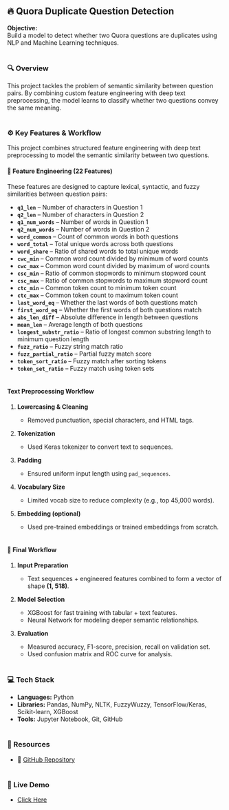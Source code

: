 ## 🔥 Quora Duplicate Question Detection

**Objective:**  
Build a model to detect whether two Quora questions are duplicates using NLP and Machine Learning techniques.<br><br>



### 🔍 Overview
This project tackles the problem of semantic similarity between question pairs. By combining custom feature engineering with deep text preprocessing, the model learns to classify whether two questions convey the same meaning.<br><br>




### ⚙️ Key Features & Workflow

This project combines structured feature engineering with deep text preprocessing to model the semantic similarity between two questions.

#### 🔢 Feature Engineering (22 Features)
These features are designed to capture lexical, syntactic, and fuzzy similarities between question pairs:

- **`q1_len`** – Number of characters in Question 1  
- **`q2_len`** – Number of characters in Question 2  
- **`q1_num_words`** – Number of words in Question 1  
- **`q2_num_words`** – Number of words in Question 2  
- **`word_common`** – Count of common words in both questions  
- **`word_total`** – Total unique words across both questions  
- **`word_share`** – Ratio of shared words to total unique words  
- **`cwc_min`** – Common word count divided by minimum of word counts  
- **`cwc_max`** – Common word count divided by maximum of word counts  
- **`csc_min`** – Ratio of common stopwords to minimum stopword count  
- **`csc_max`** – Ratio of common stopwords to maximum stopword count  
- **`ctc_min`** – Common token count to minimum token count  
- **`ctc_max`** – Common token count to maximum token count  
- **`last_word_eq`** – Whether the last words of both questions match  
- **`first_word_eq`** – Whether the first words of both questions match  
- **`abs_len_diff`** – Absolute difference in length between questions  
- **`mean_len`** – Average length of both questions  
- **`longest_substr_ratio`** – Ratio of longest common substring length to minimum question length  
- **`fuzz_ratio`** – Fuzzy string match ratio  
- **`fuzz_partial_ratio`** – Partial fuzzy match score  
- **`token_sort_ratio`** – Fuzzy match after sorting tokens  
- **`token_set_ratio`** – Fuzzy match using token sets <br><br>



#### Text Preprocessing Workflow

1. **Lowercasing & Cleaning**
   - Removed punctuation, special characters, and HTML tags.

2. **Tokenization**
   - Used Keras tokenizer to convert text to sequences.

3. **Padding**
   - Ensured uniform input length using `pad_sequences`.

4. **Vocabulary Size**
   - Limited vocab size to reduce complexity (e.g., top 45,000 words).

5. **Embedding (optional)**
   - Used pre-trained embeddings or trained embeddings from scratch. <br><br>



#### 📌 Final Workflow

1. **Input Preparation**
   - Text sequences + engineered features combined to form a vector of shape **(1, 518)**.

2. **Model Selection**
   - XGBoost for fast training with tabular + text features.
   - Neural Network for modeling deeper semantic relationships.

3. **Evaluation**
   - Measured accuracy, F1-score, precision, recall on validation set.
   - Used confusion matrix and ROC curve for analysis.<br><br>



### 💻 Tech Stack

- **Languages:** Python  
- **Libraries:** Pandas, NumPy, NLTK, FuzzyWuzzy, TensorFlow/Keras, Scikit-learn, XGBoost  
- **Tools:** Jupyter Notebook, Git, GitHub <br><br>



### 📎 Resources

- 🔗 [GitHub Repository](https://github.com/tarkptel/Duplicate-Question-Detector/tree/main)  <br><br>



### 🚀 Live Demo

- [Click Here](https://huggingface.co/spaces/tarkpatel/duplicate-question-detector)
